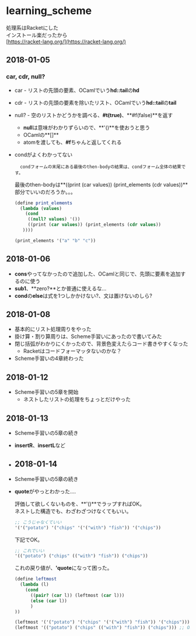 # learning_scheme

処理系はRacketにした  
インストール楽だったから  
[https://racket-lang.org/](https://racket-lang.org/)

## 2018-01-05

### car, cdr, null?

* car - リストの先頭の要素、OCamlでいう**hd::tail**の**hd**
* cdr - リストの先頭の要素を除いたリスト、OCamlでいう**hd::tail**の**tail**
* null? - 空のリストかどうかを調べる、**#t(true)**、**#f(false)**を返す
	* **null**は意味がわかりずらいので、**'()**を使おうと思う
	* OCamlの**[]**
	* atomを渡しても、**#f**ちゃんと返してくれる
* condがよくわかってない

		condフォームの末尾にある最後のthen-bodyの結果は、condフォーム全体の結果です。

	最後のthen-bodyは**((print (car values)) (print_elements (cdr values))**部分でいいのだろうか。。。
	
	```scheme
	(define print_elements
	  (lambda (values)
	    (cond
         ((null? values) '())
         ((print (car values)) (print_elements (cdr values))
       ))))

	(print_elements '("a" "b" "c"))
	```

## 2018-01-06

* **cons**やってなかったので追加した、OCamlと同じで、先頭に要素を追加するのに使う
* **sub1**、**zero?**とか普通に使えるな...
* **cond**の**else**は式を1つしかかけない?、文は置けないのしら?

## 2018-01-08

* 基本的にリスト処理周りをやった
* 掛け算・割り算周りは、Scheme手習いにあったので書いてみた
* 閉じ括弧がわかりにくかったので、背景色変えたらコード書きやすくなった
	* Racketはコードフォーマッタないのかな？
* Scheme手習いの4章終わった

## 2018-01-12
* Scheme手習いの5章を開始
	* ネストしたリストの処理をちょっとだけやった

## 2018-01-13
* Scheme手習いの5章の続き
* **insertR**、**insertL**など

* ## 2018-01-14
* Scheme手習いの5章の続き
* **quote**がやっとわかった....

	評価して欲しくないものを、**'()**でラップすればOK。  
	ネストした構造でも、わざわざつけなくてもいい。

	```scheme
	;; こうじゃなくていい
	'('("potato") '("chips" '('("with") "fish")) '("chips"))
	```	

	下記でOK。

	```scheme
	;; これでいい
	'(("potato") ("chips" (("with") "fish")) ("chips"))
	```	

	これの戻り値が、**'quote**になって困った。

	```scheme
	(define leftmost
	  (lambda (l)
	    (cond
	      ((pair? (car l)) (leftmost (car l)))
	      (else (car l))
	      )
	))

	(leftmost '('("potato") '("chips" '('("with") "fish")) '("chips"))) ;; NG
	(leftmost '(("potato") ("chips" (("with") "fish")) ("chips"))) ;; OK
	```
